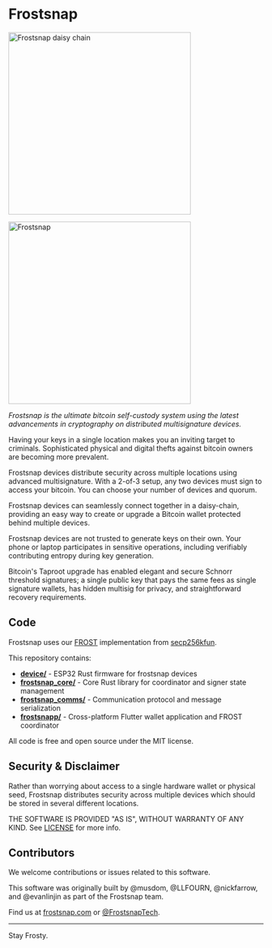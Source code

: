 # Frostsnap

<img alt="Frostsnap daisy chain" src="https://frostsnap.com/frostypede_landscape.png" width=360>

[<img alt="Frostsnap" src="https://frostsnap.com/assets/frostsnap-logo.svg" width=360>](https://frostsnap.com)

_Frostsnap is the ultimate bitcoin self-custody system using the latest advancements in cryptography on distributed multisignature devices._

Having your keys in a single location makes you an inviting target to criminals. Sophisticated physical and digital thefts against bitcoin owners are becoming more prevalent.

Frostsnap devices distribute security across multiple locations using advanced multisignature. With a 2-of-3 setup, any two devices must sign to access your bitcoin. You can choose your number of devices and quorum.

Frostsnap devices can seamlessly connect together in a daisy-chain, providing an easy way to create or upgrade a Bitcoin wallet protected behind multiple devices.

Frostsnap devices are not trusted to generate keys on their own. Your phone or laptop participates in sensitive operations, including verifiably contributing entropy during key generation.

Bitcoin's Taproot upgrade has enabled elegant and secure Schnorr threshold signatures; a single public key that pays the same fees as single signature wallets, has hidden multisig for privacy, and straightforward recovery requirements.

## Code

Frostsnap uses our [FROST](https://eprint.iacr.org/2020/852.pdf) implementation from [secp256kfun](https://docs.rs/schnorr_fun/latest/schnorr_fun/frost/index.html).

This repository contains:

- **[device/](device/)** - ESP32 Rust firmware for frostsnap devices
- **[frostsnap_core/](frostsnap_core/)** - Core Rust library for coordinator and signer state management
- **[frostsnap_comms/](frostsnap_comms/)** - Communication protocol and message serialization
- **[frostsnapp/](frostsnapp/)** - Cross-platform Flutter wallet application and FROST coordinator

All code is free and open source under the MIT license.

## Security & Disclaimer

Rather than worrying about access to a single hardware wallet or physical seed, Frostsnap distributes security across multiple devices which should be stored in several different locations.

THE SOFTWARE IS PROVIDED "AS IS", WITHOUT WARRANTY OF ANY KIND. See [LICENSE](LICENSE) for more info.

## Contributors

We welcome contributions or issues related to this software.

This software was originally built by @musdom, @LLFOURN, @nickfarrow, and @evanlinjin as part of the Frostsnap team.

Find us at [frostsnap.com](https://frostsnap.com) or [@FrostsnapTech](https://x.com/FrostsnapTech).

---

Stay Frosty.
